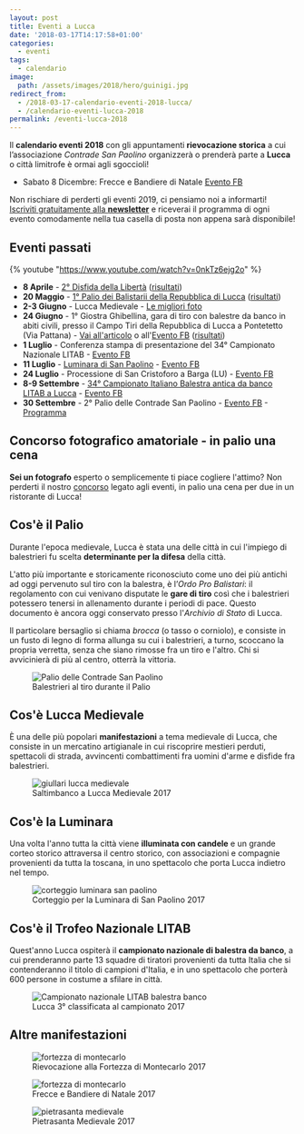 ```yaml
---
layout: post
title: Eventi a Lucca
date: '2018-03-17T14:17:58+01:00'
categories:
  - eventi
tags:
  - calendario
image:
  path: /assets/images/2018/hero/guinigi.jpg
redirect_from:
  - /2018-03-17-calendario-eventi-2018-lucca/
  - /calendario-eventi-lucca-2018
permalink: /eventi-lucca-2018
---
```


Il **calendario eventi 2018** con gli appuntamenti **rievocazione storica** a
cui l’associazione _Contrade San Paolino_ organizzerà o prenderà parte a
**Lucca** o città limitrofe è ormai agli sgoccioli!

* Sabato 8 Dicembre: Frecce e Bandiere di Natale [Evento FB](https://www.facebook.com/events/342612496287452/)

Non rischiare di perderti gli eventi 2019, ci pensiamo noi a informarti!
[Iscriviti gratuitamente alla **newsletter**](/newsletter) e riceverai il
programma di ogni evento comodamente nella tua casella di posta non appena sarà
disponibile!

<!-- more -->

## Eventi passati

{% youtube "https://www.youtube.com/watch?v=0nkTz6ejg2o" %}

* **8 Aprile** - [2° Disfida della
  Libertà](/2018-04-03-disfida-della-libertà-lucca-festa-2018/)
  ([risultati](/2018/04/08/risultati-disfida-liberta.htm))
* **20 Maggio** - [1° Palio dei Balistarii della Repubblica di
  Lucca](/2018/05/06/nuova-data-primo-palio-repubblica-lucca.htm) ([risultati](/2018/05/20/risultati-palio-repubblica-lucca.htm))
* **2-3 Giugno** - Lucca Medievale - [Le migliori foto](/2018/foto-lucca-medievale.htm)
* **24 Giugno** - 1° Giostra Ghibellina, gara di tiro con balestre da banco in
  abiti civili, presso il Campo Tiri della Repubblica di Lucca a Pontetetto (Via
  Pattana) - [Vai all'articolo](/2018/giostra-ghibellina) o all'[Evento
  FB](https://www.facebook.com/events/554761111586654)
  ([risultati](/2018/risultati-giostra-ghibellina))
* **1 Luglio** - Conferenza stampa di presentazione del 34° Campionato Nazionale
  LITAB - [Evento FB](https://www.facebook.com/events/270318550179406/)
* **11 Luglio** - [Luminara di San Paolino](/2018/luminara-san-paolino) - [Evento FB](https://www.facebook.com/events/235073973753898/)
* **24 Luglio** - Processione di San Cristoforo a Barga (LU) - [Evento FB](https://www.facebook.com/events/652132165133409/)
* **8-9 Settembre** - [34° Campionato Italiano Balestra antica da banco LITAB a Lucca](/campionato-litab-lucca-2018) - [Evento FB](https://www.facebook.com/events/1742269145826602/)
* **30 Settembre** - 2° Palio delle Contrade San Paolino - [Evento FB](https://www.facebook.com/events/429780250852766/) - [Programma](/2018/programma-palio-contrade-san-paolino)

## Concorso fotografico amatoriale - in palio una cena

**Sei un fotografo** esperto o semplicemente ti piace cogliere l'attimo? Non
perderti il nostro [concorso](/2018-04-22-diffidate-dalle-imitazioni-2018/)
legato agli eventi, in palio una cena per due in un ristorante di Lucca!

## Cos'è il Palio

Durante l'epoca medievale, Lucca è stata una delle città in cui l'impiego di
balestrieri fu scelta **determinante per la difesa** della città.

L'atto più importante e storicamente riconosciuto come uno dei più antichi ad
oggi pervenuto sul tiro con la balestra, è l’*Ordo Pro Balistari*: il regolamento
con cui venivano disputate le **gare di tiro** così che i balestrieri potessero
tenersi in allenamento durante i periodi di pace. Questo documento è ancora oggi
conservato presso l'*Archivio di Stato* di Lucca.

Il particolare bersaglio si chiama *brocca* (o tasso o corniolo), e consiste in
un fusto di legno di forma allunga su cui i balestrieri, a turno, scoccano la
propria verretta, senza che siano rimosse fra un tiro e l'altro. Chi si
avvicinierà di più al centro, otterrà la vittoria.

<figure class="align-center">
  <img src="{{ '/images/2018/04/12/events-palio.jpg' | absolute_url }}" alt="Palio delle Contrade San Paolino">
  <figcaption>Balestrieri al tiro durante il Palio</figcaption>
</figure>

## Cos'è Lucca Medievale

È una delle più popolari **manifestazioni** a tema medievale di Lucca, che consiste
in un mercatino artigianale in cui riscoprire mestieri perduti, spettacoli di
strada, avvincenti combattimenti fra uomini d'arme e disfide fra balestrieri.

<figure class="align-center">
  <img src="{{ '/images/2018/04/12/events-luccam.jpg' | absolute_url }}" alt="giullari lucca medievale">
  <figcaption>Saltimbanco a Lucca Medievale 2017</figcaption>
</figure>

## Cos'è la Luminara

Una volta l'anno tutta la città viene **illuminata con candele** e un grande corteo
storico attraversa il centro storico, con associazioni e compagnie provenienti
da tutta la toscana, in uno spettacolo che porta Lucca indietro nel tempo.

<figure class="align-center">
  <img src="{{ '/images/2018/04/12/events-luminara.jpg' | absolute_url }}" alt="corteggio luminara san paolino">
  <figcaption>Corteggio per la Luminara di San Paolino 2017</figcaption>
</figure>

## Cos'è il Trofeo Nazionale LITAB

Quest'anno Lucca ospiterà il **campionato nazionale di balestra da banco**, a cui
prenderanno parte 13 squadre di tiratori provenienti da tutta Italia che si
contenderanno il titolo di campioni d'Italia, e in uno spettacolo che porterà
600 persone in costume a sfilare in città.

<figure class="align-center">
  <img src="{{ '/images/2018/04/12/events-litab.jpg' | absolute_url }}" alt="Campionato nazionale LITAB balestra banco">
  <figcaption>Lucca 3° classificata al campionato 2017</figcaption>
</figure>

## Altre manifestazioni

<figure class="align-center">
  <img src="{{ '/images/2018/04/12/events-castle.jpg' | absolute_url }}" alt="fortezza di montecarlo">
  <figcaption>Rievocazione alla Fortezza di Montecarlo 2017</figcaption>
</figure>

<figure class="align-center">
  <img src="{{ '/images/2018/04/12/events-frecce-natale.jpg' | absolute_url }}" alt="fortezza di montecarlo">
  <figcaption>Frecce e Bandiere di Natale 2017</figcaption>
</figure>

<figure class="align-center">
  <img src="{{ '/images/2018/04/12/events-pietrasanta.jpg' | absolute_url }}" alt="pietrasanta medievale">
  <figcaption>Pietrasanta Medievale 2017</figcaption>
</figure>
